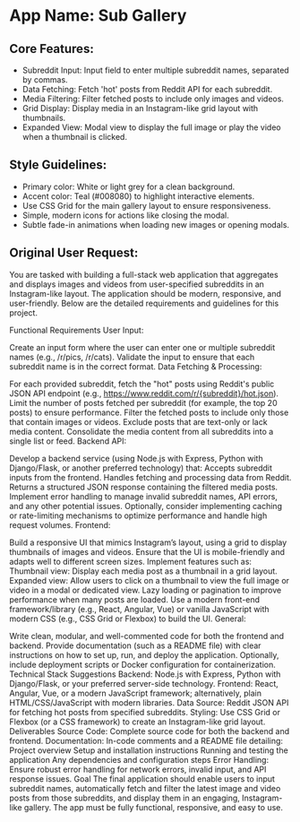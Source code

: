 # **App Name**: Sub Gallery

## Core Features:

- Subreddit Input: Input field to enter multiple subreddit names, separated by commas.
- Data Fetching: Fetch 'hot' posts from Reddit API for each subreddit.
- Media Filtering: Filter fetched posts to include only images and videos.
- Grid Display: Display media in an Instagram-like grid layout with thumbnails.
- Expanded View: Modal view to display the full image or play the video when a thumbnail is clicked.

## Style Guidelines:

- Primary color: White or light grey for a clean background.
- Accent color: Teal (#008080) to highlight interactive elements.
- Use CSS Grid for the main gallery layout to ensure responsiveness.
- Simple, modern icons for actions like closing the modal.
- Subtle fade-in animations when loading new images or opening modals.

## Original User Request:
You are tasked with building a full-stack web application that aggregates and displays images and videos from user-specified subreddits in an Instagram-like layout. The application should be modern, responsive, and user-friendly. Below are the detailed requirements and guidelines for this project.

Functional Requirements
User Input:

Create an input form where the user can enter one or multiple subreddit names (e.g., /r/pics, /r/cats).
Validate the input to ensure that each subreddit name is in the correct format.
Data Fetching & Processing:

For each provided subreddit, fetch the "hot" posts using Reddit's public JSON API endpoint (e.g., https://www.reddit.com/r/{subreddit}/hot.json).
Limit the number of posts fetched per subreddit (for example, the top 20 posts) to ensure performance.
Filter the fetched posts to include only those that contain images or videos. Exclude posts that are text-only or lack media content.
Consolidate the media content from all subreddits into a single list or feed.
Backend API:

Develop a backend service (using Node.js with Express, Python with Django/Flask, or another preferred technology) that:
Accepts subreddit inputs from the frontend.
Handles fetching and processing data from Reddit.
Returns a structured JSON response containing the filtered media posts.
Implement error handling to manage invalid subreddit names, API errors, and any other potential issues.
Optionally, consider implementing caching or rate-limiting mechanisms to optimize performance and handle high request volumes.
Frontend:

Build a responsive UI that mimics Instagram’s layout, using a grid to display thumbnails of images and videos.
Ensure that the UI is mobile-friendly and adapts well to different screen sizes.
Implement features such as:
Thumbnail view: Display each media post as a thumbnail in a grid layout.
Expanded view: Allow users to click on a thumbnail to view the full image or video in a modal or dedicated view.
Lazy loading or pagination to improve performance when many posts are loaded.
Use a modern front-end framework/library (e.g., React, Angular, Vue) or vanilla JavaScript with modern CSS (e.g., CSS Grid or Flexbox) to build the UI.
General:

Write clean, modular, and well-commented code for both the frontend and backend.
Provide documentation (such as a README file) with clear instructions on how to set up, run, and deploy the application.
Optionally, include deployment scripts or Docker configuration for containerization.
Technical Stack Suggestions
Backend: Node.js with Express, Python with Django/Flask, or your preferred server-side technology.
Frontend: React, Angular, Vue, or a modern JavaScript framework; alternatively, plain HTML/CSS/JavaScript with modern libraries.
Data Source: Reddit JSON API for fetching hot posts from specified subreddits.
Styling: Use CSS Grid or Flexbox (or a CSS framework) to create an Instagram-like grid layout.
Deliverables
Source Code: Complete source code for both the backend and frontend.
Documentation: In-code comments and a README file detailing:
Project overview
Setup and installation instructions
Running and testing the application
Any dependencies and configuration steps
Error Handling: Ensure robust error handling for network errors, invalid input, and API response issues.
Goal
The final application should enable users to input subreddit names, automatically fetch and filter the latest image and video posts from those subreddits, and display them in an engaging, Instagram-like gallery. The app must be fully functional, responsive, and easy to use.
  